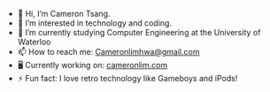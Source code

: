 - 👋 Hi, I’m Cameron Tsang.
- 👀 I’m interested in technology and coding.
- 🌱 I’m currently studying Computer Engineering at the University of Waterloo
- 📫 How to reach me: Cameronlimhwa@gmail.com
- 🖥️ Currently working on: [cameronlim.com](https://www.cameronlim.com/)
- ⚡ Fun fact: I love retro technology like Gameboys and iPods!

<!---
Cameronlhwa/Cameronlhwa is a ✨ special ✨ repository because its `README.md` (this file) appears on your GitHub profile.
You can click the Preview link to take a look at your changes.
--->

